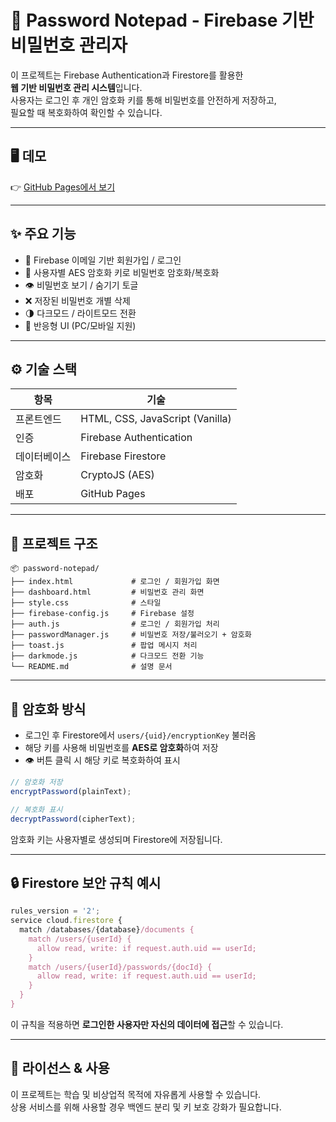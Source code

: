 # 🔐 Password Notepad - Firebase 기반 비밀번호 관리자

이 프로젝트는 Firebase Authentication과 Firestore를 활용한  
**웹 기반 비밀번호 관리 시스템**입니다.  
사용자는 로그인 후 개인 암호화 키를 통해 비밀번호를 안전하게 저장하고,  
필요할 때 복호화하여 확인할 수 있습니다.

---

## 🖥️ 데모

👉 [GitHub Pages에서 보기]()


---

## ✨ 주요 기능

- 🔐 Firebase 이메일 기반 회원가입 / 로그인
- 🔑 사용자별 AES 암호화 키로 비밀번호 암호화/복호화
- 👁️ 비밀번호 보기 / 숨기기 토글
- ❌ 저장된 비밀번호 개별 삭제
- 🌗 다크모드 / 라이트모드 전환
- 📱 반응형 UI (PC/모바일 지원)

---

## ⚙️ 기술 스택

| 항목       | 기술 |
|------------|------|
| 프론트엔드 | HTML, CSS, JavaScript (Vanilla) |
| 인증       | Firebase Authentication |
| 데이터베이스 | Firebase Firestore |
| 암호화     | CryptoJS (AES) |
| 배포       | GitHub Pages |

---

## 📁 프로젝트 구조

```
📦 password-notepad/
├── index.html             # 로그인 / 회원가입 화면
├── dashboard.html         # 비밀번호 관리 화면
├── style.css              # 스타일
├── firebase-config.js     # Firebase 설정
├── auth.js                # 로그인 / 회원가입 처리
├── passwordManager.js     # 비밀번호 저장/불러오기 + 암호화
├── toast.js               # 팝업 메시지 처리
├── darkmode.js            # 다크모드 전환 기능
└── README.md              # 설명 문서
```

---

## 🔐 암호화 방식

- 로그인 후 Firestore에서 `users/{uid}/encryptionKey` 불러옴
- 해당 키를 사용해 비밀번호를 **AES로 암호화**하여 저장
- 👁 버튼 클릭 시 해당 키로 복호화하여 표시

```js
// 암호화 저장
encryptPassword(plainText);

// 복호화 표시
decryptPassword(cipherText);
```

암호화 키는 사용자별로 생성되며 Firestore에 저장됩니다.

---

## 🔒 Firestore 보안 규칙 예시

```js
rules_version = '2';
service cloud.firestore {
  match /databases/{database}/documents {
    match /users/{userId} {
      allow read, write: if request.auth.uid == userId;
    }
    match /users/{userId}/passwords/{docId} {
      allow read, write: if request.auth.uid == userId;
    }
  }
}
```

이 규칙을 적용하면 **로그인한 사용자만 자신의 데이터에 접근**할 수 있습니다.

---

## 📮 라이선스 & 사용

이 프로젝트는 학습 및 비상업적 목적에 자유롭게 사용할 수 있습니다.  
상용 서비스를 위해 사용할 경우 백엔드 분리 및 키 보호 강화가 필요합니다.
